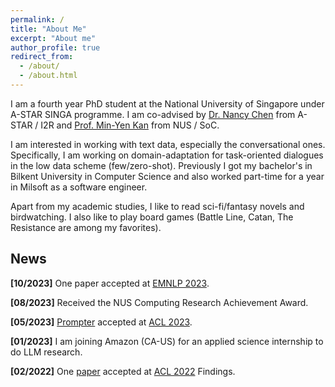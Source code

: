 ```yaml
---
permalink: /
title: "About Me"
excerpt: "About me"
author_profile: true
redirect_from: 
  - /about/
  - /about.html
---
```


I am a fourth year PhD student at the National University of Singapore under A-STAR SINGA programme. I am co-advised by [Dr. Nancy Chen](https://sites.google.com/site/nancyfchen/home?pli=1) from A-STAR / I2R and [Prof. Min-Yen Kan](https://www.comp.nus.edu.sg/~kanmy/) from NUS / SoC.

I am interested in working with text data, especially the conversational ones. Specifically, I am working on domain-adaptation for task-oriented dialogues in the low data scheme (few/zero-shot). Previously I got my bachelor's in Bilkent University in Computer Science and also worked part-time for a year in Milsoft as a software engineer. 

Apart from my academic studies, I like to read sci-fi/fantasy novels and birdwatching. I also like to play board games (Battle Line, Catan, The Resistance are among my favorites).   

## News
**[10/2023]** One paper accepted at [EMNLP 2023](https://2023.emnlp.org/).

**[08/2023]** Received the NUS Computing Research Achievement Award.

**[05/2023]** [Prompter](https://arxiv.org/abs/2306.04724) accepted at [ACL 2023](https://2023.aclweb.org/).

**[01/2023]** I am joining Amazon (CA-US) for an applied science internship to do LLM research.

**[02/2022]** One [paper](https://aclanthology.org/2022.findings-acl.131/) accepted at [ACL 2022](https://www.2022.aclweb.org/) Findings.
